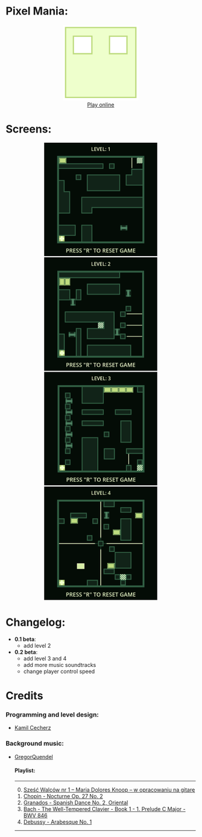 # Pixel Mania:
<p align="center">
    <img src="icon.svg" width="200" title="game logo">
    <br />
    <a href="https://cecherz.itch.io/pixel-mania">Play online</a>
<p>

# Screens:
<p align="center">
    <img src="screens/screen_1.png" width="300" title="screen_1">
    <img src="screens/screen_2.png" width="300" title="screen_2">
    <img src="screens/screen_3.png" width="300" title="screen_2">
    <img src="screens/screen_4.png" width="300" title="screen_2">
<p>

# Changelog:
- **0.1 beta**: 
    - add level 2
- **0.2 beta**: 
    - add level 3 and 4 
    - add more music soundtracks
    - change player control speed

# Credits

### Programming and level design:     
* [Kamil Cecherz](https://cecherz.pl/)

### Background music:
* [GregorQuendel](https://freesound.org/people/GregorQuendel/)

    #### Playlist:
    ---
    0. [Sześć Walców nr 1 – Maria Dolores Knoop – w opracowaniu na gitarę](https://freesound.org/people/GregorQuendel/sounds/729864/?)
    1. [Chopin - Nocturne Op. 27 No. 2](https://freesound.org/people/GregorQuendel/sounds/706660/)
    2. [Granados - Spanish Dance No. 2, Oriental](https://freesound.org/people/GregorQuendel/sounds/710599/)
    3. [Bach - The Well-Tempered Clavier - Book 1 - 1. Prelude C Major - BWV 846](https://freesound.org/people/GregorQuendel/sounds/710142/)
    4. [Debussy - Arabesque No. 1](https://freesound.org/people/GregorQuendel/sounds/706299/)
    ---
